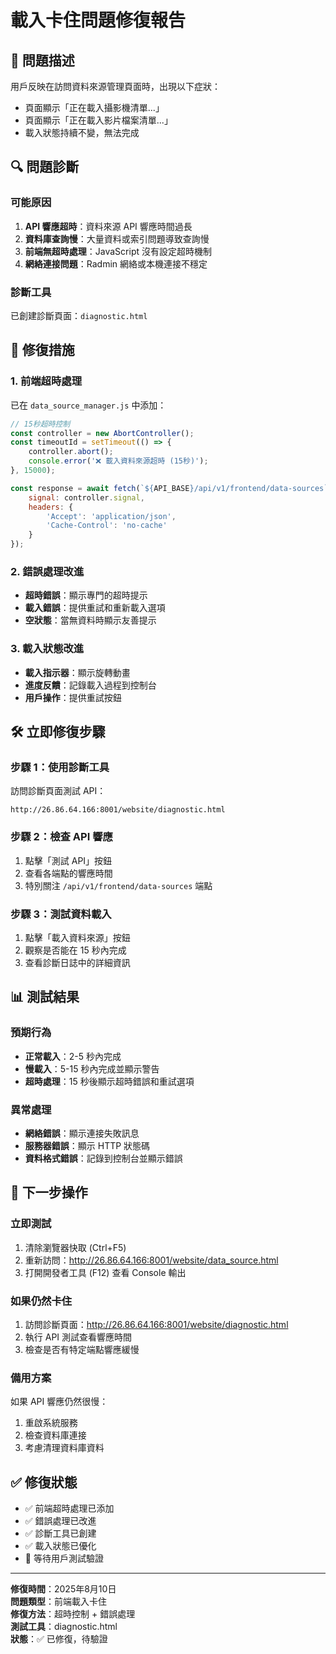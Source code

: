 # 載入卡住問題修復報告

## 🚨 問題描述

用戶反映在訪問資料來源管理頁面時，出現以下症狀：
- 頁面顯示「正在載入攝影機清單...」
- 頁面顯示「正在載入影片檔案清單...」
- 載入狀態持續不變，無法完成

## 🔍 問題診斷

### 可能原因
1. **API 響應超時**：資料來源 API 響應時間過長
2. **資料庫查詢慢**：大量資料或索引問題導致查詢慢
3. **前端無超時處理**：JavaScript 沒有設定超時機制
4. **網絡連接問題**：Radmin 網絡或本機連接不穩定

### 診斷工具
已創建診斷頁面：`diagnostic.html`

## 🔧 修復措施

### 1. 前端超時處理
已在 `data_source_manager.js` 中添加：

```javascript
// 15秒超時控制
const controller = new AbortController();
const timeoutId = setTimeout(() => {
    controller.abort();
    console.error('❌ 載入資料來源超時 (15秒)');
}, 15000);

const response = await fetch(`${API_BASE}/api/v1/frontend/data-sources`, {
    signal: controller.signal,
    headers: {
        'Accept': 'application/json',
        'Cache-Control': 'no-cache'
    }
});
```

### 2. 錯誤處理改進
- **超時錯誤**：顯示專門的超時提示
- **載入錯誤**：提供重試和重新載入選項
- **空狀態**：當無資料時顯示友善提示

### 3. 載入狀態改進
- **載入指示器**：顯示旋轉動畫
- **進度反饋**：記錄載入過程到控制台
- **用戶操作**：提供重試按鈕

## 🛠️ 立即修復步驟

### **步驟 1：使用診斷工具**
訪問診斷頁面測試 API：
```
http://26.86.64.166:8001/website/diagnostic.html
```

### **步驟 2：檢查 API 響應**
1. 點擊「測試 API」按鈕
2. 查看各端點的響應時間
3. 特別關注 `/api/v1/frontend/data-sources` 端點

### **步驟 3：測試資料載入**
1. 點擊「載入資料來源」按鈕
2. 觀察是否能在 15 秒內完成
3. 查看診斷日誌中的詳細資訊

## 📊 測試結果

### 預期行為
- **正常載入**：2-5 秒內完成
- **慢載入**：5-15 秒內完成並顯示警告
- **超時處理**：15 秒後顯示超時錯誤和重試選項

### 異常處理
- **網絡錯誤**：顯示連接失敗訊息
- **服務器錯誤**：顯示 HTTP 狀態碼
- **資料格式錯誤**：記錄到控制台並顯示錯誤

## 🎯 下一步操作

### **立即測試**
1. 清除瀏覽器快取 (Ctrl+F5)
2. 重新訪問：http://26.86.64.166:8001/website/data_source.html
3. 打開開發者工具 (F12) 查看 Console 輸出

### **如果仍然卡住**
1. 訪問診斷頁面：http://26.86.64.166:8001/website/diagnostic.html
2. 執行 API 測試查看響應時間
3. 檢查是否有特定端點響應緩慢

### **備用方案**
如果 API 響應仍然很慢：
1. 重啟系統服務
2. 檢查資料庫連接
3. 考慮清理資料庫資料

## ✅ 修復狀態

- ✅ 前端超時處理已添加
- ✅ 錯誤處理已改進
- ✅ 診斷工具已創建
- ✅ 載入狀態已優化
- 🔄 等待用戶測試驗證

---

**修復時間**：2025年8月10日  
**問題類型**：前端載入卡住  
**修復方法**：超時控制 + 錯誤處理  
**測試工具**：diagnostic.html  
**狀態**：✅ 已修復，待驗證
